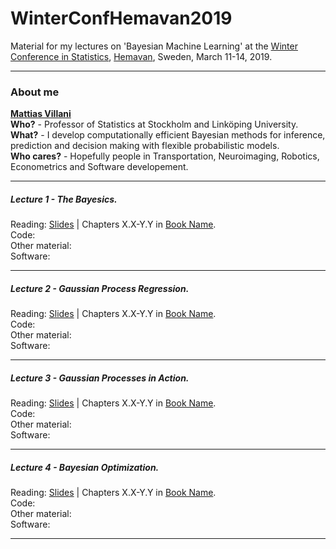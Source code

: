 # WinterConfHemavan2019
Material for my lectures on 'Bayesian Machine Learning' at the [Winter Conference in Statistics](https://www.umu.se/en/winter-conference-in-statistics-2019/), [Hemavan](https://www.google.com/maps/place/920+66+Hemavan/@65.902074,6.1270886,5z/data=!4m5!3m4!1s0x4676882066e6040b:0xd2ce47df9c5d9884!8m2!3d65.814906!4d15.0876887), Sweden, March 11-14, 2019.



---

### About me
[**Mattias Villani**](https://www.mattiasvillani.com/) \
**Who?** - Professor of Statistics at Stockholm and Linköping University.\
**What?** - I develop computationally efficient Bayesian methods for inference, prediction and decision making with flexible probabilistic models. \
**Who cares?** - Hopefully people in Transportation, Neuroimaging, Robotics, Econometrics and Software developement.

---

##### Lecture 1 - The Bayesics.

Reading: [Slides](SLIDES) | Chapters X.X-Y.Y in [Book Name](book). \
Code: \
Other material: \
Software:

---

##### Lecture 2 - Gaussian Process Regression.

Reading: [Slides](SLIDES) | Chapters X.X-Y.Y in [Book Name](book). \
Code: \
Other material: \
Software:

---

##### Lecture 3 - Gaussian Processes in Action.

Reading: [Slides](SLIDES) | Chapters X.X-Y.Y in [Book Name](book). \
Code: \
Other material: \
Software: 

---

##### Lecture 4 - Bayesian Optimization.

Reading: [Slides](SLIDES) | Chapters X.X-Y.Y in [Book Name](book). \
Code: \
Other material: \
Software: 

---

